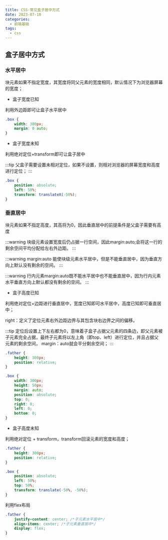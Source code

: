 ```yaml
---
title: CSS-常见盒子居中方式
date: 2023-07-10
categories:
  - 前端基础
tags:
  - css
---
```


## 盒子居中方式

### 水平居中

块元素如果不指定宽度，其宽度将同父元素的宽度相同，默认情况下为浏览器屏幕的宽度；

* 盒子宽度已知

利用外边距即可让盒子水平居中

```css
.box {
    width: 300px;
    margin: 0 auto;
}
```

* 盒子宽度未知

利用绝对定位+transform即可让盒子居中

:::tip
父盒子需要设置未相对定位，如果不设置，则相对浏览器的屏幕宽度和高度进行定位；
:::

```css
.box {
    position: absolute;
    left: 50%;
    transform: translateX(-50%);
}
```

### 垂直居中

块元素如果不指定高度，其高将为0，因此垂直居中的前提条件是父盒子需要有高度

:::warning
块级元素设置宽度后仍占据一行空间，因此margin:auto;会将这一行的剩余空间平均分配给左右外边距。
:::

:::warning
margin:auto 能使块级元素水平居中，但是不能垂直居中，因为垂直方向上默认没有剩余的空间。
:::

:::warning
行内元素margin:auto既不能水平居中也不能垂直居中，因为行内元素水平垂直方向上默认都没有剩余的空间。
:::





* 盒子高度已知

利用绝对定位+边距进行垂直居中，宽度已知即可水平居中，高度已知即可垂直居中；

right：定义了定位元素右外边距边界与其包含块右边界之间的偏移。


:::tip
定位后设置上下左右都为0，意味着子盒子占据父元素的四条边，即父元素被子元素完全占据，最终子元素将以左上角（即top、left）进行定位，并且占据父元素的剩余空间，
margin：auto就会平分剩余空间；
:::

```css
.father {
    height: 300px;
    position: relative;
}

.box {
    width: 300px;
    height: 50px;
    margin: auto;
    position: absolute;
    top: 0;
    right: 0;
    left: 0;
    bottom: 0;
}
```

* 盒子高度未知

利用绝对定位 + transform，transform回滚元素的宽度和高度；

```css
.father {
    height: 300px;
    position: relative;
}

.box {
    position: absolute;
    left: 50%;
    top: 50%;
    transform: translate(-50%, -50%);
}
```

利用flex布局

```css
.father {
    justify-content: center; /*子元素水平居中*/
    align-items: center; /*子元素垂直居中*/
    display: flex;
}
```



